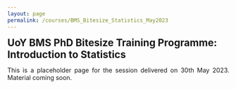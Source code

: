 ```yaml
---
layout: page
permalink: /courses/BMS_Bitesize_Statistics_May2023
---
```

<span style="font-size:1.6em;">**UoY BMS PhD Bitesize Training Programme: Introduction to Statistics**</span><br/>

<p align="justify">This is a placeholder page for the session delivered on 30th May 2023. Material coming soon.<br/></p>
